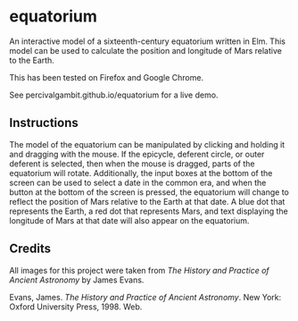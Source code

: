 # equatorium
An interactive model of a sixteenth-century equatorium written in Elm.  This model can be used to calculate the position and longitude of Mars relative to the Earth.

This has been tested on Firefox and Google Chrome.

See percivalgambit.github.io/equatorium for a live demo.

## Instructions
The model of the equatorium can be manipulated by clicking and holding it and dragging with the mouse.  If the epicycle, deferent circle, or outer deferent is selected, then when the mouse is dragged, parts of the equatorium will rotate.  Additionally, the input boxes at the bottom of the screen can be used to select a date in the common era, and when the button at the bottom of the screen is pressed, the equatorium will change to reflect the position of Mars relative to the Earth at that date.  A blue dot that represents the Earth, a red dot that represents Mars, and text displaying the longitude of Mars at that date will also appear on the equatorium.

## Credits
All images for this project were taken from *The History and Practice of Ancient Astronomy* by James Evans.

Evans, James. *The History and Practice of Ancient Astronomy*. New York: Oxford University Press, 1998. Web.
